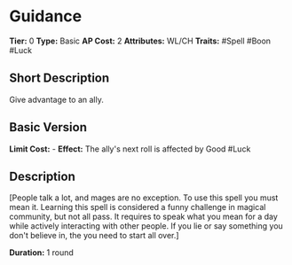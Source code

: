 # Guidance

**Tier:** 0
**Type:** Basic
**AP Cost:** 2
**Attributes:** WL/CH
**Traits:** #Spell #Boon #Luck 

## Short Description
Give advantage to an ally.
## Basic Version
**Limit Cost:** -
**Effect:** The ally's next roll is affected by Good #Luck
## Description
[People talk a lot, and mages are no exception. To use this spell you must mean it. Learning this spell is considered a funny challenge in magical community, but not all pass. It requires to speak what you mean for a day while actively interacting with other people. If you lie or say something you don't believe in, the you need to start all over.]

**Duration:** 1 round

